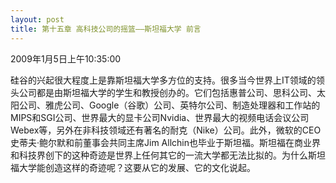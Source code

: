 ```yaml
---
layout: post
title: 第十五章 高科技公司的摇篮——斯坦福大学 前言 
---
```

2009年1月5日上午10:35:00

硅谷的兴起很大程度上是靠斯坦福大学多方位的支持。很多当今世界上IT领域的领头公司都是由斯坦福大学的学生和教授创办的。它们包括惠普公司、思科公司、太阳公司、雅虎公司、Google（谷歌）公司、英特尔公司、制造处理器和工作站的MIPS和SGI公司、世界最大的显卡公司Nvidia、世界最大的视频电话会议公司Webex等，另外在非科技领域还有著名的耐克（Nike）公司。此外，微软的CEO史蒂夫·鲍尔默和前董事会共同主席Jim Allchin也毕业于斯坦福。斯坦福在商业界和科技界创下的这种奇迹是世界上任何其它的一流大学都无法比拟的。为什么斯坦福大学能创造这样的奇迹呢？这要从它的发展、它的文化说起。

